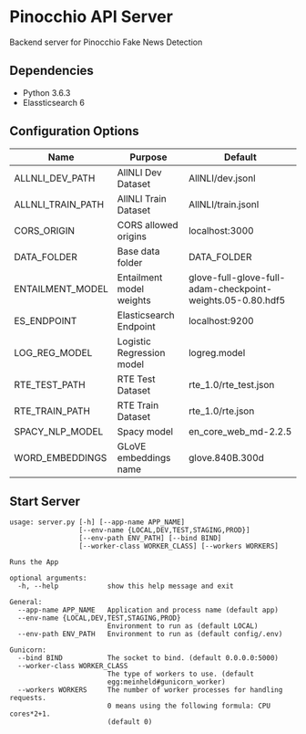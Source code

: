 # Pinocchio API Server
Backend server for Pinocchio Fake News Detection

## Dependencies
* Python 3.6.3
* Elassticsearch 6

## Configuration Options
|Name|Purpose|Default|
|----|-------|-------|
|ALLNLI_DEV_PATH|AllNLI Dev Dataset|AllNLI/dev.jsonl|
|ALLNLI_TRAIN_PATH|AllNLI Train Dataset|AllNLI/train.jsonl|
|CORS_ORIGIN|CORS allowed origins|localhost:3000|
|DATA_FOLDER|Base data folder|DATA_FOLDER|
|ENTAILMENT_MODEL|Entailment model weights|glove-full-glove-full-adam-checkpoint-weights.05-0.80.hdf5|
|ES_ENDPOINT|Elasticsearch Endpoint|localhost:9200|
|LOG_REG_MODEL|Logistic Regression model|logreg.model|
|RTE_TEST_PATH|RTE Test Dataset|rte_1.0/rte_test.json|
|RTE_TRAIN_PATH|RTE Train Dataset|rte_1.0/rte.json|
|SPACY_NLP_MODEL|Spacy model|en_core_web_md-2.2.5|
|WORD_EMBEDDINGS|GLoVE embeddings name|glove.840B.300d|

## Start Server
```
usage: server.py [-h] [--app-name APP_NAME]
                 [--env-name {LOCAL,DEV,TEST,STAGING,PROD}]
                 [--env-path ENV_PATH] [--bind BIND]
                 [--worker-class WORKER_CLASS] [--workers WORKERS]

Runs the App

optional arguments:
  -h, --help            show this help message and exit

General:
  --app-name APP_NAME   Application and process name (default app)
  --env-name {LOCAL,DEV,TEST,STAGING,PROD}
                        Environment to run as (default LOCAL)
  --env-path ENV_PATH   Environment to run as (default config/.env)

Gunicorn:
  --bind BIND           The socket to bind. (default 0.0.0.0:5000)
  --worker-class WORKER_CLASS
                        The type of workers to use. (default
                        egg:meinheld#gunicorn_worker)
  --workers WORKERS     The number of worker processes for handling requests.
                        0 means using the following formula: CPU cores*2+1.
                        (default 0)
```